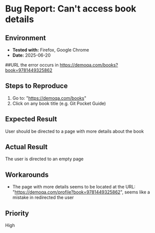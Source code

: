 # Bug Report: Can't access book details

## Environment
- **Tested with:** Firefox, Google Chrome
- **Date:** 2025-06-20

##URL the error occurs in
https://demoqa.com/books?book=9781449325862

## Steps to Reproduce
1. Go to: "https://demoqa.com/books"
2. Click on any book title (e.g. Git Pocket Guide)

## Expected Result
User should be directed to a page with more details about the book

## Actual Result
The user is directed to an empty page

## Workarounds
- The page with more details seems to be located at the URL: "https://demoqa.com/profile?book=9781449325862", seems like a mistake in redirected the user

## Priority
High